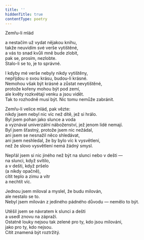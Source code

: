 ```yaml
---
title: ''
hiddenTitle: true
contentType: poetry
---
```


<section>

Zemřu-li mlád

a nestačím už vydat nějakou knihu,  
takže neuvidím své verše vytištěné,  
a vás to snad kvůli mně bude zlobit,  
pak se, prosím, nezlobte.  
Stalo-li se to, je to správné.

</section>

<section>

I kdyby mé verše nebyly nikdy vytištěny,  
nepřijdou o svou krásu, budou-li krásné.  
Nemohou však být krásné a zůstat nevytištěné,  
protože kořeny mohou být pod zemí,  
ale květy rozkvétají venku a jsou vidět.  
Tak to rozhodně musí být. Nic tomu nemůže zabránit.

</section>

<section>

Zemřu-li velice mlád, pak vězte:  
nikdy jsem nebyl nic víc než dítě, jež si hrálo.  
Byl jsem pohan jako slunce a voda  
a vyznával univerzální náboženství, jež jenom lidé nemají.  
Byl jsem šťastný, protože jsem nic nežádal,  
ani jsem se nesnažil něco shledávat,  
ani jsem neshledal, že by bylo víc k vysvětlení,  
než že slovo vysvětlení nemá žádný smysl.

</section>

<section>

Nepřál jsem si nic jiného než být na slunci nebo v dešti —  
na slunci, když svítilo,  
a v dešti, když pršelo  
(a nikdy opačně),  
cítit teplo a zimu a vítr  
a nechtít víc.

</section>

<section>

Jednou jsem miloval a myslel, že budu milován,  
ale nestalo se to.  
Nebyl jsem milován z jediného pádného důvodu — nemělo to být.

</section>

<section>

Utěšil jsem se návratem k slunci a dešti  
a usedl znovu na zápraží.  
Ostatně louky nejsou tak zelené pro ty, kdo jsou milováni,  
jako pro ty, kdo nejsou.  
Cítit znamená být roztržitý.

</section>
